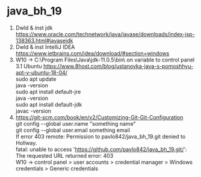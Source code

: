 # java_bh_19

1. Dwld & inst jdk https://www.oracle.com/technetwork/java/javase/downloads/index-jsp-138363.html#javasejdk
2. Dwld & inst IntelliJ IDEA https://www.jetbrains.com/idea/download/#section=windows
3. W10 -> C:\Program Files\Java\jdk-11.0.5\bin\ on variable to control panel
3.1 Ubuntu https://www.8host.com/blog/ustanovka-java-s-pomoshhyu-apt-v-ubuntu-18-04/<br>
    sudo apt update<br>
    java -version<br>
    sudo apt install default-jre<br>
    java -version<br>
    sudo apt install default-jdk<br>
    javac -version<br>
4. https://git-scm.com/book/en/v2/Customizing-Git-Git-Configuration<br>
    git config --global user.name "something name"<br>
    git config --global user.email something email<br>
    If error 403 remote: Permission to pavlo842/java_bh_19.git denied to Hollway.<br>
    fatal: unable to access 'https://github.com/pavlo842/java_bh_19.git/': The requested URL returned error: 403<br>
    W10  -> control panel > user accounts > credential manager > Windows credentials > Generic credentials<br>
       

